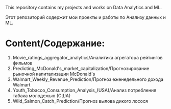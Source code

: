 This repository contains my projects and works on Data Analytics and ML.

Этот репозиторий содержит мои проекты и работы по Анализу данных и ML.

# Content/Содержание:
1. Movie_ratings_aggregator_analytics/Аналитика агрегатора рейтингов фильмов
2. Predicting_McDonald's_market_capitalization/Прогнозирование рыночной капитализации McDonald's
3. Walmart_Weekly_Revenue_Prediction/Прогноз еженедельного дохода Walmart
4. Youth_Tobacco_Consumption_Analysis_(USA)/Анализ потребления табака молодежью (США)
5.  Wild_Salmon_Catch_Prediction/Прогноз вылова дикого лосося
